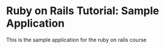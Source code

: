 # Ruby on Rails Tutorial: Sample Application

This is the sample application for the ruby on rails course